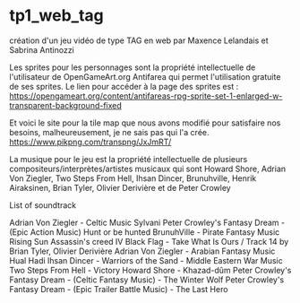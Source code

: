 # tp1_web_tag
création d'un jeu vidéo de type TAG en web
par Maxence Lelandais et Sabrina Antinozzi


Les sprites pour les personnages sont la propriété intellectuelle de l'utilisateur 
de OpenGameArt.org Antifarea qui permet l'utilisation gratuite de ses sprites.
Le lien pour accéder à la page des sprites est : 
https://opengameart.org/content/antifareas-rpg-sprite-set-1-enlarged-w-transparent-background-fixed

Et voici le site pour la tile map que nous avons modifié pour satisfaire nos besoins, malheureusement, je ne sais pas qui l'a crée.
https://www.pikpng.com/transpng/JxJmRT/

La musique pour le jeu est la propriété intellectuelle de plusieurs compositeurs/interprètes/artistes musicaux qui sont Howard Shore, Adrian Von Ziegler, Two Steps From Hell, Ihsan Dincer, Brunuhville, Henrik Airaksinen, Brian Tyler, Olivier Derivière et de Peter Crowley

List of soundtrack

Adrian Von Ziegler - Celtic Music Sylvani
Peter Crowley's Fantasy Dream - (Epic Action Music) Hunt or be hunted
BrunuhVille - Pirate Fantasy Music Rising Sun
Assassin's creed IV Black Flag - Take What Is Ours / Track 14 by Brian Tyler, Olivier Derivière
Adrian Von Ziegler - Arabian Fantasy Music Hual Hadi
Ihsan Dincer - Warriors of the Sand - Middle Eastern War Music
Two Steps From Hell - Victory
Howard Shore - Khazad-dûm
Peter Crowley's Fantasy Dream - (Celtic Fantasy Music) - The Winter Wolf
Peter Crowley's Fantasy Dream - (Epic Trailer Battle Music) - The Last Hero